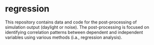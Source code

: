 # regression
This repository contains data and code for the post-processing of simulation output (daylight or noise). The post-processing is focused on identifying correlation patterns between dependent and independent variables using various methods (i.a., regression analysis).
